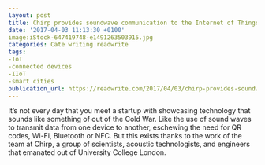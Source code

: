 ```yaml
---
layout: post
title: Chirp provides soundwave communication to the Internet of Things
date: '2017-04-03 11:13:30 +0100'
image:iStock-647419748-e1491263503915.jpg
categories: Cate writing readwrite
tags:
-IoT
-connected devices
-IIoT
-smart cities
publication_url: https://readwrite.com/2017/04/03/chirp-provides-soundwave-communication-internet-things-dl1/
---
```


It’s not every day that you meet a startup with showcasing technology that sounds like something of out of the Cold War. Like the use of sound waves to transmit data from one device to another, eschewing the need for QR codes, Wi-Fi, Bluetooth or NFC. But this exists thanks to the work of the team at Chirp, a group of scientists, acoustic technologists, and engineers that emanated out of University College London.
